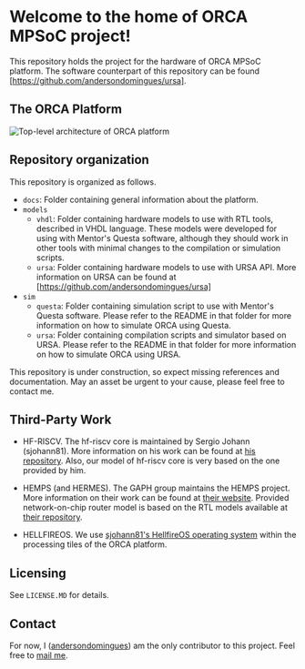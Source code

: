 # Welcome to the home of ORCA MPSoC project!

This repository holds the project for the hardware of ORCA MPSoC platform. The software counterpart of this repository can be found [https://github.com/andersondomingues/ursa].

## The ORCA Platform

![Top-level architecture of ORCA platform](https://raw.githubusercontent.com/andersondomingues/orca-mpsoc/master/docs/orca-mpsoc.png)

## Repository organization

This repository is organized as follows.

- `docs`: Folder containing general information about the platform.
- `models`
   - `vhdl`: Folder containing hardware models to use with RTL tools, described in VHDL language. These models were developed for using with Mentor's Questa software, although they should work in other tools with minimal changes to the compilation or simulation scripts.
   - `ursa`: Folder containing hardware models to use with URSA API. More information on URSA can be found at [https://github.com/andersondomingues/ursa] 
- `sim`
   - `questa`: Folder containing simulation script to use with Mentor's Questa software. Please refer to the README in that folder for more information on how to simulate ORCA using Questa.
   - `ursa`: Folder containing compilation scripts and simulator based on URSA. Please refer to the README in that folder for more information on how to simulate ORCA using URSA.
   
This repository is under construction, so expect missing references and documentation. May an asset be urgent to your cause, please feel free to contact me.

## Third-Party Work

- HF-RISCV. The hf-riscv core is maintained by Sergio Johann (sjohann81). More information on his work can be found at [his repository](https://github.com/sjohann81). Also, our model of hf-riscv core is very based on the one provided by him. 

- HEMPS (and HERMES). The GAPH group maintains the HEMPS project. More information on their work can be found at [their website](http://www.inf.pucrs.br/hemps/getting_started.html). Provided network-on-chip router model is based on the RTL models available at [their repository](https://github.com/GaphGroup/hemps). 

- HELLFIREOS. We use [sjohann81's HellfireOS operating system](https://github.com/sjohann81) within the processing tiles of the ORCA platform. 

## Licensing

See ``LICENSE.MD`` for details. 

## Contact

For now, I ([andersondomingues](https://github.com/andersondomingues)) am the only contributor to this project. Feel free to [mail me](mailto:ti.andersondomingues@gmail.com).
